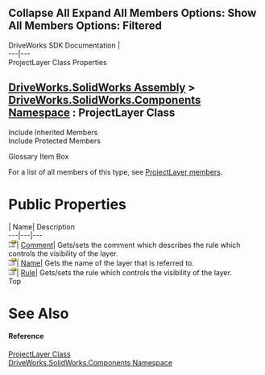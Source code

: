 Collapse All Expand All Members Options: Show All  Members Options: Filtered   
---  
DriveWorks SDK Documentation  |   
---|---  
ProjectLayer Class Properties   
  
[DriveWorks.SolidWorks Assembly](topic13342.md) > [DriveWorks.SolidWorks.Components Namespace](topic13925.md) : ProjectLayer Class  
---  
  
Include Inherited Members    
Include Protected Members    


Glossary Item Box

For a list of all members of this type, see [ProjectLayer members](topic14639.md).

# Public Properties

| Name| Description  
---|---|---  
![Public Property](dotnetimages/publicProperty.gif)| [Comment](topic14646.md)| Gets/sets the comment which describes the rule which controls the visibility of the layer.   
![Public Property](dotnetimages/publicProperty.gif)| [Name](topic14647.md)| Gets the name of the layer that is referred to.   
![Public Property](dotnetimages/publicProperty.gif)| [Rule](topic14648.md)| Gets/sets the rule which controls the visibility of the layer.   
Top

# See Also

#### Reference

[ProjectLayer Class](topic14638.md)   
[DriveWorks.SolidWorks.Components Namespace](topic13925.md)


